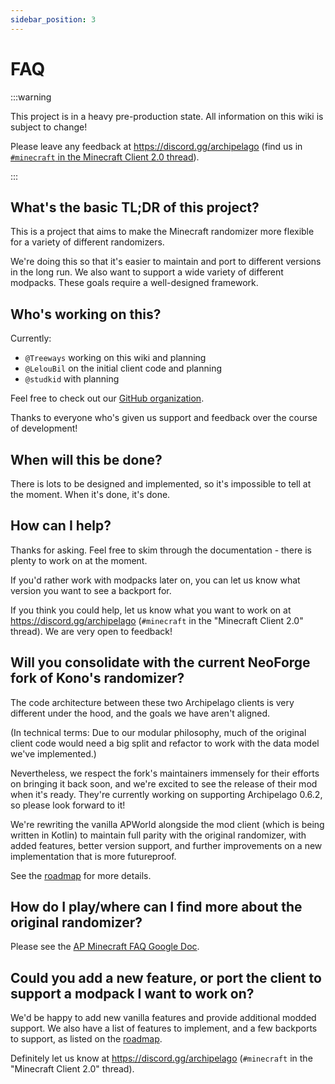 ```yaml
---
sidebar_position: 3
---
```


# FAQ

:::warning

This project is in a heavy pre-production state.
All information on this wiki is subject to change!

Please leave any feedback at https://discord.gg/archipelago
(find us in
[`#minecraft` in the Minecraft Client 2.0 thread](https://discord.com/channels/731205301247803413/1394782863135608832/1394783006849368065)).

:::

## What's the basic TL;DR of this project?

This is a project that aims to make the Minecraft randomizer more flexible for a variety of different randomizers.

We're doing this so that it's easier to maintain and port to different versions in the long run.
We also want to support a wide variety of different modpacks.
These goals require a well-designed framework.

## Who's working on this?

Currently:
- `@Treeways` working on this wiki and planning
- `@LelouBil` on the initial client code and planning
- `@studkid` with planning

Feel free to check out our [GitHub organization](https://github.com/ArchipelagoMinecraft).

Thanks to everyone who's given us support and feedback over the course of development!

## When will this be done?

There is lots to be designed and implemented, so it's impossible to tell at the moment. When it's done, it's done.

## How can I help?

Thanks for asking.
Feel free to skim through the documentation - there is plenty to work on at the moment.

If you'd rather work with modpacks later on,
you can let us know what version you want to see a backport for.

If you think you could help, let us know what you want to work on at
https://discord.gg/archipelago (`#minecraft` in the "Minecraft Client 2.0" thread).
We are very open to feedback!

## Will you consolidate with the current NeoForge fork of Kono's randomizer?

The code architecture between these two Archipelago clients is very different under the hood,
and the goals we have aren't aligned.

(In technical terms: Due to our modular philosophy, much of the original client code would need
a big split and refactor to work with the data model we've implemented.)

Nevertheless, we respect the fork's maintainers immensely for their efforts on bringing it back soon,
and we're excited to see the release of their mod when it's ready.
They're currently working on supporting Archipelago 0.6.2, so please look forward to it!

We're rewriting the vanilla APWorld alongside the mod client (which is being written in Kotlin)
to maintain full parity with the original randomizer,
with added features, better version support,
and further improvements on a new implementation that is more futureproof.

See the [roadmap](/docs/roadmap) for more details.

## How do I play/where can I find more about the original randomizer?

Please see the
[AP Minecraft FAQ Google Doc](https://docs.google.com/document/d/1AMcototDovob8YJ7w4UFKAiUMCV21uQjJqzw_dr-sJQ/).

## Could you add a new feature, or port the client to support a modpack I want to work on?

We'd be happy to add new vanilla features and provide additional modded support.
We also have a list of features to implement, and a few backports to support,
as listed on the [roadmap](/docs/roadmap).

Definitely let us know at
https://discord.gg/archipelago (`#minecraft` in the "Minecraft Client 2.0" thread).
